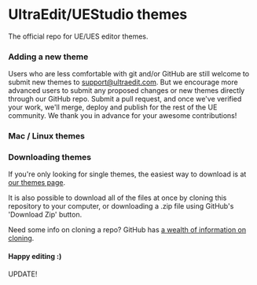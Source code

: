 # UltraEdit/UEStudio themes

The official repo for UE/UES editor themes.

### Adding a new theme

Users who are less comfortable with git and/or GitHub are still welcome to submit new themes to support@ultraedit.com. But we encourage more advanced users to submit any proposed changes or new themes directly through our GitHub repo. Submit a pull request, and once we've verified your work, we'll merge, deploy and publish for the rest of the UE community. We thank you in advance for your awesome contributions!

### Mac / Linux themes

### Downloading themes

If you're only looking for single themes, the easiest way to download is at [our themes page](http://www.ultraedit.com/downloads/extras/themes.html).

It is also possible to download all of the files at once by cloning this repository to your computer, or downloading a .zip file using GitHub's 'Download Zip' button.

Need some info on cloning a repo? GitHub has [a wealth of information on cloning](https://help.github.com/articles/search?utf8=%E2%9C%93&q=clone).

#### Happy editing :)

UPDATE!